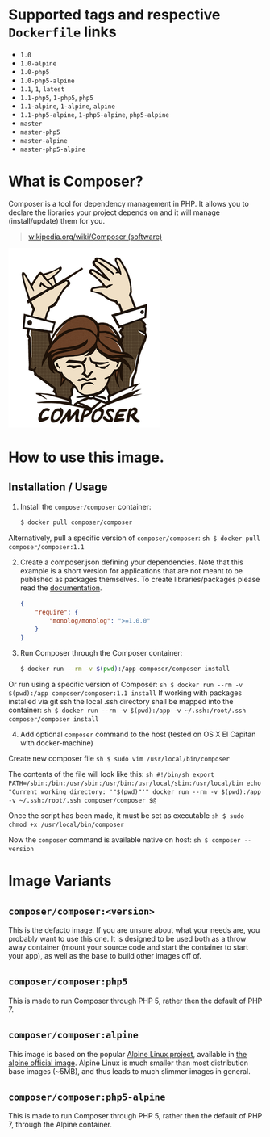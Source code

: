 # Supported tags and respective `Dockerfile` links

- `1.0`
- `1.0-alpine`
- `1.0-php5`
- `1.0-php5-alpine`
- `1.1`, `1`, `latest`
- `1.1-php5`, `1-php5`, `php5`
- `1.1-alpine`, `1-alpine`, `alpine`
- `1.1-php5-alpine`, `1-php5-alpine`, `php5-alpine`
- `master`
- `master-php5`
- `master-alpine`
- `master-php5-alpine`

# What is Composer?

Composer is a tool for dependency management in PHP. It allows you to declare the libraries your project depends on and it will manage (install/update) them for you.

> [wikipedia.org/wiki/Composer (software)](https://en.wikipedia.org/wiki/Composer_(software))

![Composer Logo](logo.png "Composer")

# How to use this image.

## Installation / Usage

1. Install the `composer/composer` container:

    ``` sh
    $ docker pull composer/composer
    ```

  Alternatively, pull a specific version of `composer/composer`:
    ``` sh
    $ docker pull composer/composer:1.1
    ```

2. Create a composer.json defining your dependencies. Note that this example is
a short version for applications that are not meant to be published as packages
themselves. To create libraries/packages please read the
[documentation](http://getcomposer.org/doc/02-libraries.md).

    ``` json
    {
        "require": {
            "monolog/monolog": ">=1.0.0"
        }
    }
    ```

3. Run Composer through the Composer container:

    ``` sh
    $ docker run --rm -v $(pwd):/app composer/composer install
    ```
  Or run using a specific version of Composer:
    ``` sh
    $ docker run --rm -v $(pwd):/app composer/composer:1.1 install
    ```
  If working with packages installed via git ssh the local .ssh directory shall be mapped into the container:
    ```sh
    $ docker run --rm -v $(pwd):/app -v ~/.ssh:/root/.ssh composer/composer install
    ```

4. Add optional `composer` command to the host (tested on OS X El Capitan with docker-machine)

  Create new composer file
    ```sh
    $ sudo vim /usr/local/bin/composer
    ```

  The contents of the file will look like this:
    ```sh
    #!/bin/sh
    export PATH=/sbin:/bin:/usr/sbin:/usr/bin:/usr/local/sbin:/usr/local/bin
    echo "Current working directory: '"$(pwd)"'"
    docker run --rm -v $(pwd):/app -v ~/.ssh:/root/.ssh composer/composer $@
    ```

  Once the script has been made, it must be set as executable
    ```sh
    $ sudo chmod +x /usr/local/bin/composer
    ```

  Now the `composer` command is available native on host:
    ```sh
    $ composer --version
    ```

# Image Variants

## `composer/composer:<version>`

This is the defacto image. If you are unsure about what your needs are, you probably want to use this one. It is designed to be used both as a throw away container (mount your source code and start the container to start your app), as well as the base to build other images off of.

## `composer/composer:php5`

This is made to run Composer through PHP 5, rather then the default of PHP 7.

## `composer/composer:alpine`

This image is based on the popular [Alpine Linux project](http://alpinelinux.org/), available in [the alpine official image](https://hub.docker.com/_/alpine). Alpine Linux is much smaller than most distribution base images (~5MB), and thus leads to much slimmer images in general.

## `composer/composer:php5-alpine`

This is made to run Composer through PHP 5, rather then the default of PHP 7, through the Alpine container.
